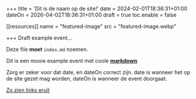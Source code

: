 +++
title = 'Dit is de naam op de site!'
date = 2024-02-01T18:36:31+01:00
dateOn = 2026-04-02T18:36:31+01:00
draft = true
toc.enable = false

[[resources]]
name = "featured-image"
src = "featured-image.webp"

+++
Draft example event...

Deze file **moet** `index.md` noemen.

Dit is een mooie example event met coole [**markdown**](https://www.markdownguide.org/cheat-sheet/) 

Zorg er zeker voor dat date, en dateOn correct zijn. date is wanneer het op de site gezet mag worden, dateOn is wanneer de event doorgaat.

[Zo zien links eruit](www.youtube.com/watch?v=iy1sAY_U6fE)
